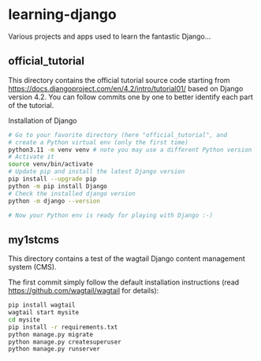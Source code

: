# learning-django
Various projects and apps used to learn the fantastic Django...

## official_tutorial
This directory contains the official tutorial source code starting from https://docs.djangoproject.com/en/4.2/intro/tutorial01/ based on Django version 4.2.
You can follow commits one by one to better identify each part of the tutorial.

Installation of Django
```bash
# Go to your favorite directory (here "official_tutorial", and
# create a Python virtual env (only the first time)
python3.11 -m venv venv # note you may use a different Python version
# Activate it
source venv/bin/activate
# Update pip and install the latest Django version
pip install --upgrade pip
python -m pip install Django
# Check the installed django version
python -m django --version

# Now your Python env is ready for playing with Django :-)
```

## my1stcms
This directory contains a test of the wagtail Django content management system (CMS).

The first commit simply follow the default installation instructions (read https://github.com/wagtail/wagtail for details):
```bash
pip install wagtail
wagtail start mysite
cd mysite
pip install -r requirements.txt
python manage.py migrate
python manage.py createsuperuser
python manage.py runserver
```
